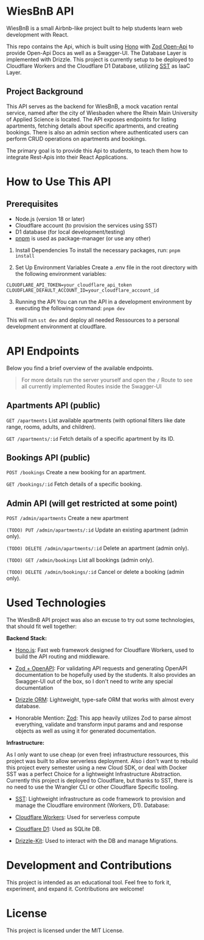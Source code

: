 # WiesBnB API

WiesBnB is a small Airbnb-like project built to help students learn web development with React. 

This repo contains the Api, which is built using [Hono](https://hono.dev/) with [Zod Open-Api](https://hono.dev/examples/zod-openapi) to provide Open-Api Docs as well as a Swagger-UI. The Database Layer is implemented with Drizzle. This project is currently setup to be deployed to Cloudflare Workers and the Cloudflare D1 Database, utilizing [SST](https://sst.dev/docs/) as IaaC Layer.

## Project Background

This API serves as the backend for WiesBnB, a mock vacation rental service, named after the city of Wiesbaden where the Rhein Main University of Applied Science is located. The API exposes endpoints for listing apartments, fetching details about specific apartments, and creating bookings. There is also an admin section where authenticated users can perform CRUD operations on apartments and bookings.

The primary goal is to provide this Api to students, to teach them how to integrate Rest-Apis into their React Applications.

# How to Use This API

## Prerequisites

* Node.js (version 18 or later)
* Cloudflare account (to provision the services using SST)
* D1 database (for local development/testing)
* [pnpm](https://pnpm.io/) is used as package-manager (or use any other)


1. Install Dependencies
To install the necessary packages, run: `pnpm install`

2. Set Up Environment Variables
Create a .env file in the root directory with the following environment variables:

```.env
CLOUDFLARE_API_TOKEN=your_cloudflare_api_token
CLOUDFLARE_DEFAULT_ACCOUNT_ID=your_cloudflare_account_id
```

3. Running the API 
You can run the API in a development environment by executing the following command: `pnpm dev`

This will run `sst dev` and deploy all needed Ressources to a personal development environment at cloudflare.

# API Endpoints

Below you find a brief overview of the available endpoints.

> For more details run the server yourself and open the `/` Route to see all currently implemented Routes inside the Swagger-UI

## Apartments API (public)

`GET /apartments`
List available apartments (with optional filters like date range, rooms, adults, and children).

`GET /apartments/:id`
Fetch details of a specific apartment by its ID.

## Bookings API (public)

`POST /bookings`
Create a new booking for an apartment.

`GET /bookings/:id`
Fetch details of a specific booking.

## Admin API (will get restricted at some point)

`POST /admin/apartments`
Create a new apartment 

`(TODO) PUT /admin/apartments/:id`
Update an existing apartment (admin only).

`(TODO) DELETE /admin/apartments/:id`
Delete an apartment (admin only).

`(TODO) GET /admin/bookings`
List all bookings (admin only).

`(TODO) DELETE /admin/bookings/:id`
Cancel or delete a booking (admin only).

# Used Technologies

The WiesBnB API project was also an excuse to try out some technologies, that should fit well together:

**Backend Stack:**

- [Hono.js](https://hono.dev/): Fast web framework designed for Cloudflare Workers, used to build the API routing and middleware.
  
- [Zod + OpenAPI](https://hono.dev/examples/zod-openapi): For validating API requests and generating OpenAPI documentation to be hopefully used by the students. It also provides an Swagger-UI out of the box, so I don't need to write any special documentation
  
- [Drizzle ORM](https://orm.drizzle.team/): Lightweight, type-safe ORM that works with almost every database.

- Honorable Mention: [Zod](https://zod.dev/): This app heavily utilizes Zod to parse almost everything, validate and transform input params and and response objects as well as using it for generated documentation.

**Infrastructure:**

As I only want to use cheap (or even free) infrastructure ressources, this project was built to allow serverless deployment. Also i don't want to rebuild this project every semester using a new Cloud SDK, or deal with Docker SST was a perfect Choice for a lightweight Infrastructure Abstraction. Currently this project is deployed to Cloudflare, but thanks to SST, there is no need to use the Wrangler CLI or other Cloudflare Specific tooling.

- [SST](https://sst.dev/): Lightweight infrastructure as code framework to provision and manage the Cloudflare environment (Workers, D1).
Database:

- [Cloudflare Workers](https://workers.cloudflare.com/): Used for serverless compute
- [Cloudflare D1](https://developers.cloudflare.com/d1/): Used as SQLite DB. 
- [Drizzle-Kit](https://orm.drizzle.team/docs/kit-overview): Used to interact with the DB and manage Migrations.

# Development and Contributions
This project is intended as an educational tool. Feel free to fork it, experiment, and expand it. Contributions are welcome!

# License
This project is licensed under the MIT License.